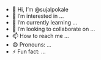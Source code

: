 - 👋 Hi, I’m @sujalpokale
- 👀 I’m interested in ...
- 🌱 I’m currently learning ...
- 💞️ I’m looking to collaborate on ...
- 📫 How to reach me ...
- 😄 Pronouns: ...
- ⚡ Fun fact: ...

<!---
sujalpokale/sujalpokale is a ✨ special ✨ repository because its `README.md` (this file) appears on your GitHub profile.
You can click the Preview link to take a look at your changes.
--->
